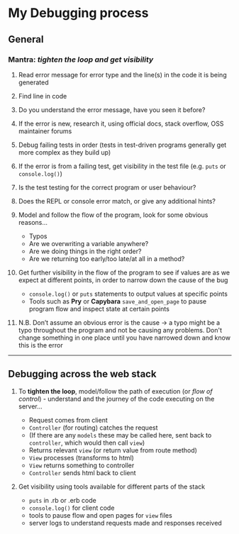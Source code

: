 My Debugging process
====================

## General

### Mantra: _tighten the loop and get visibility_

1. Read error message for error type and the line(s) in the code it is being generated

2. Find line in code

3. Do you understand the error message, have you seen it before?

4. If the error is new, research it, using official docs, stack overflow, OSS maintainer forums

5. Debug failing tests in order (tests in test-driven programs generally get more complex as they build up)

6. If the error is from a failing test, get visibility in the test file (e.g. `puts` or `console.log()`)

7. Is the test testing for the correct program or user behaviour?

8. Does the REPL or console error match, or give any additional hints?

9. Model and follow the flow of the program, look for some obvious reasons…
    - Typos
    - Are we overwriting a variable anywhere?
    - Are we doing things in the right order?
    - Are we returning too early/too late/at all in a method?

10. Get further visibility in the flow of the program to see if values are as we expect at different points, in order to narrow down the cause of the bug 
    - `console.log()` or `puts` statements to output values at specific points
    - Tools such as **Pry** or **Capybara** `save_and_open_page` to pause program flow and inspect state at certain points

11. N.B. Don’t assume an obvious error is the cause -> a typo might be a typo throughout the program and not be causing any problems. Don't change something in one place until you have narrowed down and know this is the error

------

## Debugging across the web stack

1. To **tighten the loop**, model/follow the path of execution (or _flow of control_) - understand and the journey of the code executing on the server...
    - Request comes from client
    - `Controller` (for routing) catches the request
    - (If there are any `models` these may be called here, sent back to `controller`, which would then call `view`)
    - Returns relevant `view` (or return value from route method)
    - `View` processes (transforms to html)
    - `View` returns something to controller
    - `Controller` sends html back to client 

2. Get visibility using tools available for different parts of the stack
    - `puts` in .rb or .erb code
    - `console.log()` for client code
    - tools to pause flow and open pages for `view` files
    - server logs to understand requests made and responses received
